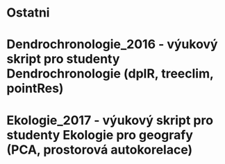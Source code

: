 # Ostatni

# Dendrochronologie_2016 - výukový skript pro studenty Dendrochronologie (dplR, treeclim, pointRes)

# Ekologie_2017 - výukový skript pro studenty Ekologie pro geografy (PCA, prostorová autokorelace)
